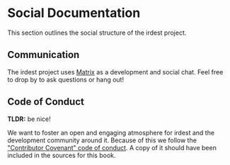 # Social Documentation

This section outlines the social structure of the irdest project.


## Communication

The irdest project uses [Matrix] as a development and social
chat. Feel free to drop by to ask questions or hang out!

[Matrix]: https://matrix.to/#/#irdest:fairydust.space?via=ontheblueplanet.com&via=matrix.org&via=fairydust.space

## Code of Conduct

**TLDR:** be nice!

We want to foster an open and engaging atmosphere for irdest and the
development community around it.  Because of this we follow the
["Contributor Covenant" code of conduct].  A copy of it should have
been included in the sources for this book.

["Contributor Covenant" code of conduct]: code-of-conduct.md
